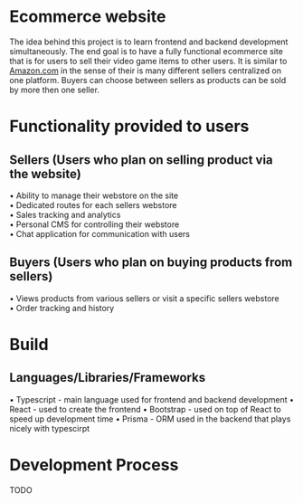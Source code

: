 # Ecommerce website

The idea behind this project is to learn frontend and backend development simultaneously. The end goal is to have a fully functional ecommerce site that is for users to sell their video game items to other users. It is similar to [Amazon.com](www.amazon.com) in the sense of their is many different sellers centralized on one platform. Buyers can choose between sellers as products can be sold by more then one seller.

# Functionality provided to users

## Sellers (Users who plan on selling product via the website)
• Ability to manage their webstore on the site\
• Dedicated routes for each sellers webstore\
• Sales tracking and analytics\
• Personal CMS for controlling their webstore\
• Chat application for communication  with users

## Buyers (Users who plan on buying products from sellers)
• Views products from various sellers or visit a specific sellers webstore\
• Order tracking and history

# Build

## Languages/Libraries/Frameworks
• Typescript - main language used for frontend and backend development
• React - used to create the frontend
• Bootstrap - used on top of React to speed up development time
• Prisma - ORM used in the backend that plays nicely with typescirpt

# Development Process
TODO
